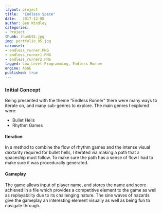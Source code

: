 ```yaml
---
layout: project
title:  "Endless Space"
date:   2017-12-08
author: Ben Windley
categories:
- Project
thumb: thumb02.jpg
img: portfolio_05.jpg
carousel:
- endless_runner.PNG
- endless_runner1.PNG
- endless_runner2.PNG
tagged: Low Level Programming, Endless Runner
engine: ASGE
published: true
---
```


### Initial Concept

Being presented with the theme "Endless Runner" there were many ways to iterate on, and many sub-genres to explore.
The main genres I explored were:
- Bullet Hells
- Rhythm Games

#### Iteration

In a method to combine the flow of rhythm games and the intense visual dextarity required for bullet hells, I iterated via making a path that a spaceship must follow. To make sure the path has a sense of flow I had to make sure it was procedurally generated.

#### Gameplay

The game allows input of player name, and stores the name and score achieved in a file which provides a competitive element to the game as well as replayability due to its challenging nature. The sine waves of hazards give the gameplay an interesting element visually as well as being fun to navigate through.